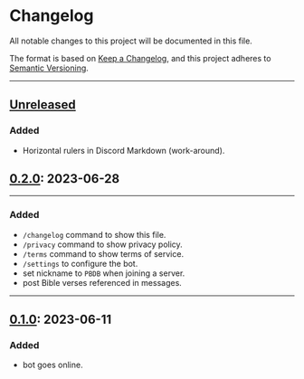 # Changelog

All notable changes to this project will be documented in this file.

The format is based on [Keep a Changelog](https://keepachangelog.com/en/1.1.0/),
and this project adheres to [Semantic Versioning](https://semver.org/spec/v2.0.0.html).

---

## [Unreleased]

### Added

- Horizontal rulers in Discord Markdown (work-around).

## [0.2.0]: 2023-06-28

---

### Added

- `/changelog` command to show this file.
- `/privacy` command to show privacy policy.
- `/terms` command to show terms of service.
- `/settings` to configure the bot.
- set nickname to `PBDB` when joining a server.
- post Bible verses referenced in messages.

---

## [0.1.0]: 2023-06-11

### Added

- bot goes online.

[unreleased]: https://github.com/gimjb/pbdb/compare/latest...HEAD
[0.2.0]: https://github.com/gimjb/pbdb/compare/v0.1.0...v0.2.0
[0.1.0]: https://github.com/gimjb/pbdb/compare/v0.0.0...v0.1.0
